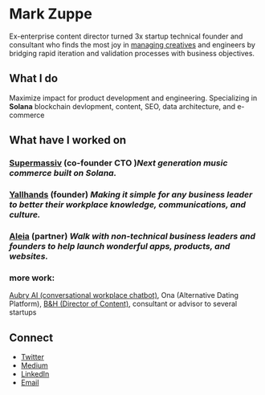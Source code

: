 # Mark Zuppe
Ex-enterprise content director turned 3x startup technical founder and consultant who finds the most joy in [managing creatives](https://yallhands.com/blog/crushing-the-myth-that-creatives-require-delicate-management) and engineers by bridging rapid iteration and validation processes with business objectives. 

## What I do
Maximize impact for product development and engineering.
Specializing in **Solana** blockchain devlopment, content, SEO, data architecture, and e-commerce

## What have I worked on

### [Supermassiv](https://supermassiv.com) (co-founder CTO )*Next generation music commerce built on Solana.*

### [Yallhands](https://yallhands.com) (founder) *Making it simple for any business leader to better their workplace knowledge, communications, and culture.*

### [Aleia](https://www.aleia.io/) (partner) *Walk with non-technical business leaders and founders to help launch wonderful apps, products, and websites.*

### more work: 
[Aubry AI (conversational workplace chatbot)](https://www.google.com/url?sa=t&rct=j&q=&esrc=s&source=web&cd=&cad=rja&uact=8&ved=2ahUKEwio4YDw6_3wAhVPHM0KHSJAD_8QFjAAegQIBhAD&url=https%3A%2F%2Fwww.hrdive.com%2Fpress-release%2F20180320-aubry-the-hr-virtual-assistant-will-call-into-work-sick-for-you%2F&usg=AOvVaw09VltXgusK_Jbi-50ldH4u), Ona (Alternative Dating Platform), [B&H (Director of Content)](https://bandh.com), consultant or advisor to several startups

## Connect
* [Twitter](https://twitter.com/mjzuppe)
* [Medium](https://medium.com/@mjzuppe)
* [LinkedIn](https://www.linkedin.com/in/mark-zuppe)
* [Email](mailto:markzuppe=at=outlook.com)

